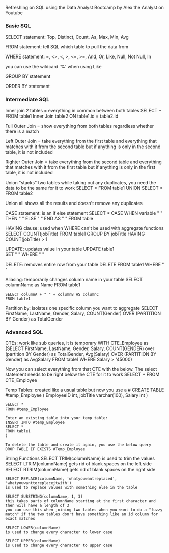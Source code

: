 Refreshing on SQL using the Data Analyst Bootcamp by Alex the Analyst on Youtube

### Basic SQL 
  SELECT statement: Top, Distinct, Count, As, Max, Min, Avg
  &nbsp;
  
  FROM statement: tell SQL which table to pull the data from
  &nbsp;
  
  WHERE statement: =, <>, <, >, <=, >=, And, Or, Like, Null, Not Null, In
  &nbsp;
  
  you can use the wildcard '%' when using Like
    &nbsp;
    
  GROUP BY statement
  &nbsp;
  
  ORDER BY statement

### Intermediate SQL
  Inner join 2 tables = everything in common between both tables
    SELECT *
    FROM table1
    Inner Join table2
    ON table1.id = table2.id

  Full Outer Join = show everything from both tables regardless whether there is a match

  Left Outer Join = take everything from the first table and everything that matches with it from the second table but if anything is only in the second table, it is not included

  Righter Outer Join = take everything from the second table and everything that matches with it from the first table but if anything is only in the first table, it is not included

  Union "stacks" two tables while taking out any duplicates, you need the data to be the same for it to work
    SELECT *
    FROM table1
    UNION
    SELECT *
    FROM table2

  Union all shows all the results and doesn't remove any duplicates

  CASE statement: is an if else statement
    SELECT *
    CASE
      WHEN variable " " THEN " "
      ELSE " "
    END AS " "
    FROM table

  HAVING clause: used when WHERE can't be used with aggregate functions
    SELECT COUNT(jobTitle)
    FROM table1
    GROUP BY jobTitle
    HAVING COUNT(jobTitle) > 1

  UPDATE: updates value in your table
    UPDATE table1  
    SET " "
    WHERE " "

  DELETE: removes entire row from your table
    DELETE FROM table1
    WHERE " "

  Aliasing: temporarily changes column name in your table
    SELECT columnName as Name
    FROM table1

    SELECT columnA + " " + columnB AS columnC
    FROM table1

  Partition by: isolates one specific column you want to aggregate
    SELECT FirstName, LastName, Gender, Salary, 
      COUNT(Gender) OVER (PARTITION BY Gender) as TotalGender
    
### Advanced SQL 

  CTEs: work like sub queries, it is temporary
    WITH CTE_Employee as (SELECT FirstName, LastName, Gender, Salary,
        COUNT(GENDER) over (partition BY Gender) as TotalGender,
        Avg(Salary) OVER (PARTITION BY Gender) as AvgSalary
    FROM table1
    WHERE Salary > '45000)
  
  Now you can select everything from that CTE with the below. The select statement needs to be right below the CTE for it to work
    SELECT *
    FROM CTE_Employee

  Temp Tables: created like a usual table but now you use a #
    CREATE TABLE #temp_Employee (
    EmployeeID int,
    jobTitle varchar(100),
    Salary int
    )

    SELECT *
    FROM #temp_Employee

    Enter an existing table into your temp table:
    INSERT INTO #temp_Employee 
    SELECT *
    FROM table1
    )

    To delete the table and create it again, you use the below query
    DROP TABLE IF EXISTS #Temp_Employee

  String Functions
    SELECT TRIM(columnName) 
    is used to trim the values
    SELECT LTRIM(columnName)
    gets rid of blank spaces on the left side
    SELECT RTRIM(columnName)
    gets rid of blank spaces on the right side

    SELECT REPLACE(columnName, 'whatyouwantreplaced', 'whatyouwanttoreplaceitwith')
    is used to replace values with something else in the table

    SELECT SUBSTRING(columnName, 1, 3)
    this takes parts of columnName starting at the first character and then will have a length of 3
    you can use this when joining two tables when you want to do a "fuzzy match" if the two tables don't have something like an id column for exact matches

    SELECT LOWER(columnName)
    is used to change every character to lower case

    SELECT UPPER(columnName)
    is used to change every character to upper case
      
  
